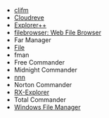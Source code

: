 - [clifm](https://github.com/leo-arch/clifm)
- [Cloudreve](https://github.com/cloudreve/Cloudreve)
- [Explorer++](https://github.com/derceg/explorerplusplus)
- [filebrowser: Web File Browser](https://github.com/filebrowser/filebrowser)
- Far Manager
- [File](https://github.com/files-community/Files)
- fman
- Free Commander
- Midnight Commander
- [nnn](https://github.com/jarun/nnn)
- Norton Commander
- [RX-Explorer](https://github.com/zhuxb711/RX-Explorer)
- Total Commander
- [Windows File Manager](https://github.com/microsoft/winfile)


